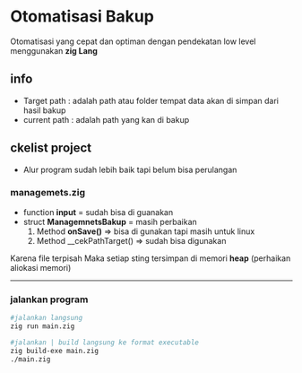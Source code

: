 # Otomatisasi Bakup
Otomatisasi yang cepat dan optiman dengan pendekatan low level menggunakan __zig Lang__

## info
- Target path : adalah path atau folder tempat data akan di simpan dari hasil bakup
- current path : adalah path yang kan di bakup


## ckelist project
- Alur program sudah lebih baik tapi belum bisa perulangan

### managemets.zig
- function __input__ = sudah bisa di guanakan
- struct __ManagemnetsBakup__ = masih perbaikan
    1. Method __onSave()__ => bisa di gunakan tapi masih untuk linux
    2. Method __cekPathTarget() => sudah bisa digunakan

Karena file terpisah Maka setiap sting tersimpan di memori __heap__ (perhaikan aliokasi memori) 

---

### jalankan program
```bash
#jalankan langsung
zig run main.zig

#jalankan | build langsung ke format executable
zig build-exe main.zig
./main.zig
```
